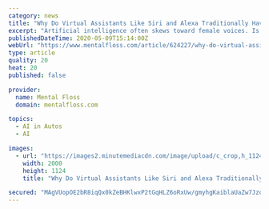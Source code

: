 ```yaml
---
category: news
title: "Why Do Virtual Assistants Like Siri and Alexa Traditionally Have Female Voices?"
excerpt: "Artificial intelligence often skews toward female voices. Is it gender bias, or do companies have hard data to support our seeming preference for feminine AI?"
publishedDateTime: 2020-05-09T15:14:00Z
webUrl: "https://www.mentalfloss.com/article/624227/why-do-virtual-assistants-siri-and-alexa-traditionally-have-female-voices"
type: article
quality: 20
heat: 20
published: false

provider:
  name: Mental Floss
  domain: mentalfloss.com

topics:
  - AI in Autos
  - AI

images:
  - url: "https://images2.minutemediacdn.com/image/upload/c_crop,h_1124,w_2000,x_0,y_104/v1588948208/shape/mentalfloss/624227-grinvalds-gettyimages-1049719076_1.jpg?itok=nV3-Ikow"
    width: 2000
    height: 1124
    title: "Why Do Virtual Assistants Like Siri and Alexa Traditionally Have Female Voices?"

secured: "MAgVUopOE2bR8iqQx0kZeBHKlwxP2tGqHLZ6oRxUw/gmyhgKaiblaUaZw7Jzot5+UcPR8pzO4nr5ILc4fcK4AsjPaZVE3aDvhz+jb+91EJuUyDTqIELmRpOB7rRsbG6zlYQHNNClJjXFokWjmempK8sy8KYQBbep2CryEUAvHn49ebp0B4BvDw1HXMiXNJeP/gtc9CL0azqhlyUgoSC74TSWPc6pk8Sow2Nq8VJT5Br6Tf8NrLorTn4DXNBU6aBUQsRGFaMIbSTegC136zpYM+Qwj01AcC9k0kuA7HL1RkvgXkdkU5HmDo13p1Ks41dG7bpCQXTlrbmEcNny9oJKqZJP5bKWvmTSQTGpsm6rYKRcpnuv2ayXoLgme6bODyb+om5edFroBRpAqlY2kZp5+r30XksPSnX4kvyc9WKN+651GKk96Ej7/UaEv9D5LFaAJfgSb2L08EMien6hsGHvpOt8f4sQ//eqz5Th1rM0xG8=;ojc3e2/TpLodtZtp/Su4Rg=="
---
```


